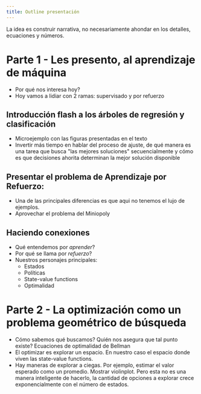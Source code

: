 ```yaml
---
title: Outline presentación
---
```



La idea es construir narrativa, no necesariamente ahondar en los detalles,
ecuaciones y números.

# Parte 1 - Les presento, al aprendizaje de máquina
- Por qué nos interesa hoy?
- Hoy vamos a lidiar con 2 ramas: supervisado y por refuerzo

## Introducción flash a los árboles de regresión y clasificación
- Microejemplo con las figuras presentadas en el texto
- Invertir más tiempo en hablar del proceso de ajuste, de qué manera es una
  tarea que busca "las mejores soluciones" secuencialmente y cómo es que
  decisiones ahorita determinan la mejor solución disponible

## Presentar el problema de Aprendizaje por Refuerzo:
- Una de las principales diferencias es que aqui no tenemos el lujo de ejemplos.
- Aprovechar el problema del Miniopoly


## Haciendo conexiones
- Qué entendemos por _aprender_?
- Por qué se llama por _refuerzo_?
- Nuestros personajes principales:
    - Estados
    - Políticas
    - State-value functions
    - Optimalidad


# Parte 2 - La optimización como un problema geométrico de búsqueda
- Cómo sabemos qué buscamos? Quién nos asegura que tal punto existe? Ecuaciones
  de optimalidad de Bellman
- El optimizar es explorar un espacio. En nuestro caso el espacio donde viven
  las state-value functions.
- Hay maneras de explorar a ciegas. Por ejemplo, estimar el valor esperado como
  un promedio. Mostrar violinplot. Pero esta no es una manera inteligente de
  hacerlo, la cantidad de opciones a explorar crece exponencialmente con el
  número de estados.